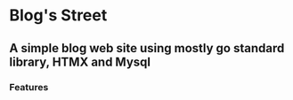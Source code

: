 # Blog's Street

## A simple blog web site using mostly go standard library, HTMX and Mysql

### Features 
